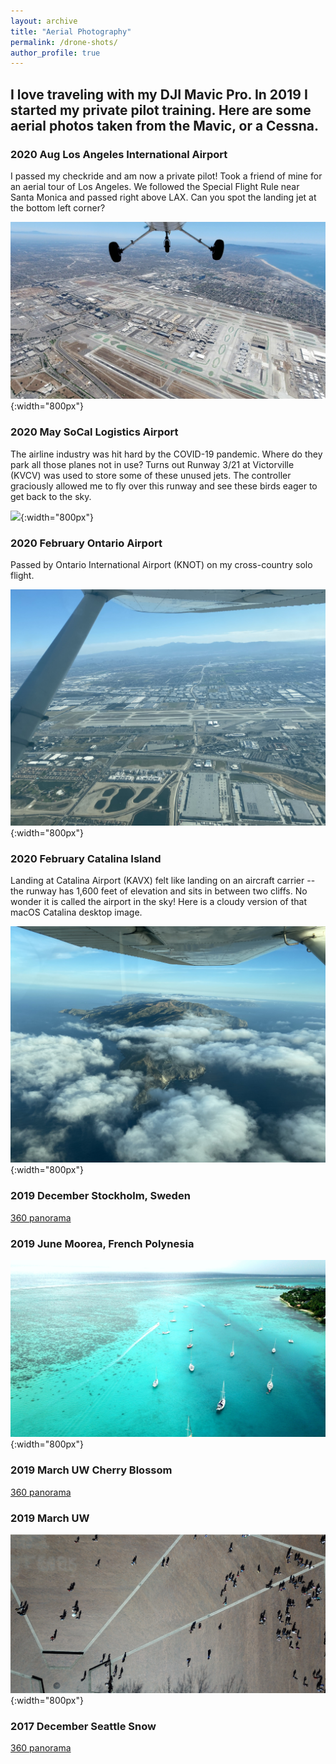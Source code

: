 ```yaml
---
layout: archive
title: "Aerial Photography"
permalink: /drone-shots/
author_profile: true
---
```


## I love traveling with my DJI Mavic Pro. In 2019 I started my private pilot training. Here are some aerial photos taken from the Mavic, or a Cessna.

### 2020 Aug Los Angeles International Airport
I passed my checkride and am now a private pilot! Took a friend of mine for an aerial tour of Los Angeles. We followed the Special Flight Rule near Santa Monica and passed right above LAX. Can you spot the landing jet at the bottom left corner?


![](/images/200810LAX.jpg){:width="800px"}

### 2020 May SoCal Logistics Airport
The airline industry was hit hard by the COVID-19 pandemic. Where do they park all those planes not in use? Turns out Runway 3/21 at Victorville (KVCV) was used to store some of these unused jets. The controller graciously allowed me to fly over this runway and see these birds eager to get back to the sky. 


![](/images/KVCV.png){:width="800px"}

### 2020 February Ontario Airport
Passed by Ontario International Airport (KNOT) on my cross-country solo flight. 


![](/images/IMG_2562.JPG){:width="800px"}

### 2020 February Catalina Island
Landing at Catalina Airport (KAVX) felt like landing on an aircraft carrier -- the runway has 1,600 feet of elevation and sits in between two cliffs. No wonder it is called the airport in the sky! Here is a cloudy version of that macOS Catalina desktop image.


![](/images/IMG_2411.JPG){:width="800px"}

### 2019 December Stockholm, Sweden

<a href="http://www.skypixel.com/photos/play/191213-stockholm?buttons=on" target="_blank">360 panorama</a>

### 2019 June Moorea, French Polynesia
![](/images/IMG_0548.JPG){:width="800px"}

### 2019 March UW Cherry Blossom

<a href="https://www.skypixel.com/photos/play/e4cb5e90-1e36-4dae-a902-9bf22fb9e337?buttons=on" target="_blank">360 panorama</a>

### 2019 March UW
![](/images/20193uw.png){:width="800px"}

<!-- ### 2018 May Alaska
<iframe src="https://www.skypixel.com/photos/play/1c98d4fd-b66c-4984-afa4-7352df4d53fe?buttons=on" style="border:0px #ffffff none;" name="myiFrame" scrolling="no" frameborder="1" marginwidth="0px" height="800px" width="800px" allowfullscreen></iframe> -->

### 2017 December Seattle Snow

<a href="https://www.skypixel.com/photos/play/ad5da5c3-b951-4a27-8914-d3174ea7b96e?buttons=on" target="_blank">360 panorama</a>
